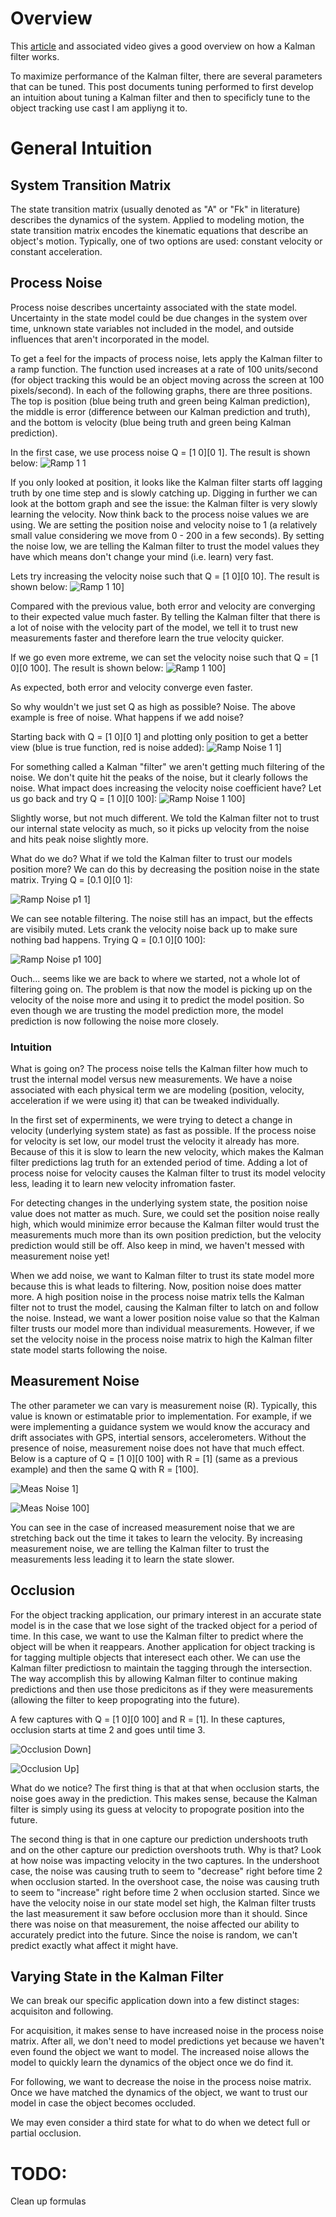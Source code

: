 # Overview

This [article](https://www.bzarg.com/p/how-a-kalman-filter-works-in-pictures/) and associated video gives a good overview on how a Kalman filter works.

To maximize performance of the Kalman filter, there are several parameters that can be tuned.  This post documents tuning performed to first develop an intuition about tuning a Kalman filter and then to specificly tune to the object tracking use cast I am appliyng it to.


# General Intuition

## System Transition Matrix
The state transition matrix (usually denoted as "A" or "Fk" in literature) describes the dynamics of the system.  Applied to modeling motion, the state transition matrix encodes the kinematic equations that describe an object's motion.  Typically, one of two options are used: constant velocity or constant acceleration.

## Process Noise
Process noise describes uncertainty associated with the state model.  Uncertainty in the state model could be due changes in the system over time, unknown state variables not included in the model, and outside influences that aren't incorporated in the model.  

To get a feel for the impacts of process noise, lets apply the Kalman filter to a ramp function.  The function used increases at a rate of 100 units/second (for object tracking this would be an object moving across the screen at 100 pixels/second). In each of the following graphs, there are three positions.  The top is position (blue being truth and green being Kalman prediction), the middle is error (difference between our Kalman prediction and truth), and the bottom is velocity (blue being truth and green being Kalman prediction).  

In the first case, we use process noise Q = [1 0][0 1].  The result is shown below:
![Ramp 1 1](https://github.com/brett-gt/KalmanObjectTracker/blob/master/Intuition/Images/Process_Noise_1_1.JPG)

If you only looked at position, it looks like the Kalman filter starts off lagging truth by one time step and is slowly catching up.  Digging in further we can look at the bottom graph and see the issue: the Kalman filter is very slowly learning the velocity.  Now think back to the process noise values we are using.  We are setting the position noise and velocity noise to 1 (a relatively small value considering we move from 0 - 200 in a few seconds). By setting the noise low, we are telling the Kalman filter to trust the model values they have which means don't change your mind (i.e. learn) very fast.  

Lets try increasing the velocity noise such that Q = [1 0][0 10].  The result is shown below:
![Ramp 1 10](https://github.com/brett-gt/KalmanObjectTracker/blob/master/Intuition/Images/Process_Noise_1_10.JPG)]

Compared with the previous value, both error and velocity are converging to their expected value much faster.  By telling the Kalman filter that there is a lot of noise with the velocity part of the model, we tell it to trust new measurements faster and therefore learn the true velocity quicker.  

If we go even more extreme, we can set the velocity noise such that Q = [1 0][0 100].  The result is shown below:
![Ramp 1 100](https://github.com/brett-gt/KalmanObjectTracker/blob/master/Intuition/Images/Process_Noise_1_100.JPG)]

As expected, both error and velocity converge even faster.  

So why wouldn't we just set Q as high as possible?  Noise.  The above example is free of noise.  What happens if we add noise?

Starting back with Q = [1 0][0 1] and plotting only position to get a better view (blue is true function, red is noise added):
![Ramp Noise 1 1](https://github.com/brett-gt/KalmanObjectTracker/blob/master/Intuition/Images/Process_Noise_1_1_w_noise.JPG)]

For something called a Kalman "filter" we aren't getting much filtering of the noise.  We don't quite hit the peaks of the noise, but it clearly follows the noise.  What impact does increasing the velocity noise coefficient have?  Let us go back and try Q = [1 0][0 100]:
![Ramp Noise 1 100](https://github.com/brett-gt/KalmanObjectTracker/blob/master/Intuition/Images/Process_Noise_1_100_w_noise.JPG)]

Slightly worse, but not much different.  We told the Kalman filter not to trust our internal state velocity as much, so it picks up velocity from the noise and hits peak noise slightly more.

What do we do?  What if we told the Kalman filter to trust our models position more?  We can do this by decreasing the position noise in the state matrix.  Trying Q = [0.1 0][0 1]:

![Ramp Noise p1 1](https://github.com/brett-gt/KalmanObjectTracker/blob/master/Intuition/Images/Process_Noise_p1_1_w_noise.JPG)]

We can see notable filtering.  The noise still has an impact, but the effects are visibily muted.  Lets crank the velocity noise back up to make sure nothing bad happens.  Trying Q = [0.1 0][0 100]:

![Ramp Noise p1 100](https://github.com/brett-gt/KalmanObjectTracker/blob/master/Intuition/Images/Process_Noise_p1_100_w_noise.JPG)]

Ouch... seems like we are back to where we started, not a whole lot of filtering going on.  The problem is that now the model is picking up on the velocity of the noise more and using it to predict the model position.  So even though we are trusting the model prediction more, the model prediction is now following the noise more closely.

### Intuition

What is going on?  The process noise tells the Kalman filter how much to trust the internal model versus new measurements.  We have a noise associated with each physical term we are modeling (position, velocity, acceleration if we were using it) that can be tweaked individually.

In the first set of experminents, we were trying to detect a change in velocity (underlying system state) as fast as possible.  If the process noise for velocity is set low, our model trust the velocity it already has more.  Because of this it is slow to learn the new velocity, which makes the Kalman filter predictions lag truth for an extended period of time.  Adding a lot of process noise for velocity causes the Kalman filter to trust its model velocity less, leading it to learn new velocity infromation faster.  

For detecting changes in the underlying system state, the position noise value does not matter as much.  Sure, we could set the position noise really high, which would minimize error because the Kalman filter would trust the measurements much more than its own position prediction, but the velocity prediction would still be off.  Also keep in mind, we haven't messed with measurement noise yet!

When we add noise, we want to Kalman filter to trust its state model more because this is what leads to filtering.  Now, position noise does matter more.  A high position noise in the process noise matrix tells the Kalman filter not to trust the  model, causing the Kalman filter to latch on and follow the noise.  Instead, we want a lower position noise value so that the Kalman filter trusts our model more than individual measurements.  However, if we set the velocity noise in the process noise matrix to high the Kalman filter state model starts following the noise.


## Measurement Noise
The other parameter we can vary is measurement noise (R).  Typically, this value is known or estimatable prior to implementation.  For example, if we were implementing a guidance system we would know the accuracy and drift associates with GPS, intertial sensors, accelerometers.  Without the presence of noise, measurement noise does not have that much effect.  Below is a capture of Q = [1 0][0 100] with R = [1] (same as a previous example) and then the same Q with R = [100].

![Meas Noise 1](https://github.com/brett-gt/KalmanObjectTracker/blob/master/Intuition/Images/Meas_Noise_1.JPG)]

![Meas Noise 100](https://github.com/brett-gt/KalmanObjectTracker/blob/master/Intuition/Images/Meas_Noise_100.JPG)]

You can see in the case of increased measurement noise that we are stretching back out the time it takes to learn the velocity.  By increasing measurement noise, we are telling the Kalman filter to trust the measurements less leading it to learn the state slower.  


## Occlusion

For the object tracking application, our primary interest in an accurate state model is in the case that we lose sight of the tracked object for a period of time.  In this case, we want to use the Kalman filter to predict where the object will be when it reappears.  Another application for object tracking is for tagging multiple objects that interesect each other.  We can use the Kalman filter predictiosn to maintain the tagging through the intersection.  The way accomplish this by allowing Kalman filter to continue making predictions and then use those predicitons as if they were measurements (allowing the filter to keep propograting into the future).

A few captures with Q = [1 0][0 100] and R = [1].  In these captures, occlusion starts at time 2 and goes until time 3.  

![Occlusion Down](https://github.com/brett-gt/KalmanObjectTracker/blob/master/Intuition/Images/Occlusion_Down.jpg)]

![Occlusion Up](https://github.com/brett-gt/KalmanObjectTracker/blob/master/Intuition/Images/Occlusion_Up.jpg)]

What do we notice?  The first thing is that at that when occlusion starts, the noise goes away in the prediction.  This makes sense, because the Kalman filter is simply using its guess at velocity to propograte position into the future.  

The second thing is that in one capture our prediction undershoots truth and on the other capture our prediction overshoots truth.  Why is that?  Look at how noise was impacting velocity in the two captures.  In the undershoot case, the noise was causing truth to seem to "decrease" right before time 2 when occlusion started.  In the overshoot case, the noise was causing truth to seem to "increase" right before time 2 when occlusion started.  Since we have the velocity noise in our state model set high, the Kalman filter trusts the last measurement it saw before occlusion more than it should.  Since there was noise on that measurement, the noise affected our ability to accurately predict into the future.  Since the noise is random, we can't predict exactly what affect it might have.  


## Varying State in the Kalman Filter

We can break our specific application down into a few distinct stages: acquisiton and following.

For acquisition, it makes sense to have increased noise in the process noise matrix.  After all, we don't need to model predictions yet because we haven't even found the object we want to model.  The increased noise allows the model to quickly learn the dynamics of the object once we do find it.  

For following, we want to decrease the noise in the process noise matrix.  Once we have matched the dynamics of the object, we want to trust our model in case the object becomes occluded.  

We may even consider a third state for what to do when we detect full or partial occlusion.


                   




# TODO:
Clean up formulas
